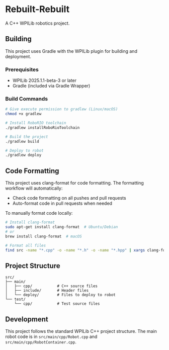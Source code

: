 # Rebuilt-Rebuilt

A C++ WPILib robotics project.

## Building

This project uses Gradle with the WPILib plugin for building and deployment.

### Prerequisites

- WPILib 2025.1.1-beta-3 or later
- Gradle (included via Gradle Wrapper)

### Build Commands

```bash
# Give execute permission to gradlew (Linux/macOS)
chmod +x gradlew

# Install RoboRIO toolchain
./gradlew installRoboRioToolchain

# Build the project
./gradlew build

# Deploy to robot
./gradlew deploy
```

## Code Formatting

This project uses clang-format for code formatting. The formatting workflow will automatically:

- Check code formatting on all pushes and pull requests
- Auto-format code in pull requests when needed

To manually format code locally:

```bash
# Install clang-format
sudo apt-get install clang-format  # Ubuntu/Debian
# or
brew install clang-format  # macOS

# Format all files
find src -name "*.cpp" -o -name "*.h" -o -name "*.hpp" | xargs clang-format -i
```

## Project Structure

```
src/
├── main/
│   ├── cpp/           # C++ source files
│   ├── include/       # Header files
│   └── deploy/        # Files to deploy to robot
└── test/
    └── cpp/           # Test source files
```

## Development

This project follows the standard WPILib C++ project structure. The main robot code is in `src/main/cpp/Robot.cpp` and `src/main/cpp/RobotContainer.cpp`.